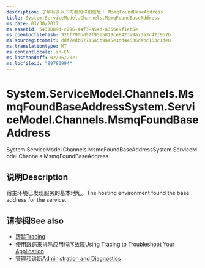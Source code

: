 ```yaml
---
description: 了解有关以下方面的详细信息： MsmqFoundBaseAddress
title: System.ServiceModel.Channels.MsmqFoundBaseAddress
ms.date: 03/30/2017
ms.assetid: 5431889d-c296-44f3-a54d-a356e9f1eb5e
ms.openlocfilehash: 926f790bd92f95e5819ce8423a9a73a3c42f967b
ms.sourcegitcommit: ddf7edb67715a5b9a45e3dd44536dabc153c1de0
ms.translationtype: MT
ms.contentlocale: zh-CN
ms.lasthandoff: 02/06/2021
ms.locfileid: "99780994"
---
```

# <a name="systemservicemodelchannelsmsmqfoundbaseaddress"></a><span data-ttu-id="1e292-103">System.ServiceModel.Channels.MsmqFoundBaseAddress</span><span class="sxs-lookup"><span data-stu-id="1e292-103">System.ServiceModel.Channels.MsmqFoundBaseAddress</span></span>

<span data-ttu-id="1e292-104">System.ServiceModel.Channels.MsmqFoundBaseAddress</span><span class="sxs-lookup"><span data-stu-id="1e292-104">System.ServiceModel.Channels.MsmqFoundBaseAddress</span></span>  
  
## <a name="description"></a><span data-ttu-id="1e292-105">说明</span><span class="sxs-lookup"><span data-stu-id="1e292-105">Description</span></span>  

 <span data-ttu-id="1e292-106">宿主环境已发现服务的基本地址。</span><span class="sxs-lookup"><span data-stu-id="1e292-106">The hosting environment found the base address for the service.</span></span>  
  
## <a name="see-also"></a><span data-ttu-id="1e292-107">请参阅</span><span class="sxs-lookup"><span data-stu-id="1e292-107">See also</span></span>

- [<span data-ttu-id="1e292-108">跟踪</span><span class="sxs-lookup"><span data-stu-id="1e292-108">Tracing</span></span>](index.md)
- [<span data-ttu-id="1e292-109">使用跟踪来排除应用程序故障</span><span class="sxs-lookup"><span data-stu-id="1e292-109">Using Tracing to Troubleshoot Your Application</span></span>](using-tracing-to-troubleshoot-your-application.md)
- [<span data-ttu-id="1e292-110">管理和诊断</span><span class="sxs-lookup"><span data-stu-id="1e292-110">Administration and Diagnostics</span></span>](../index.md)
